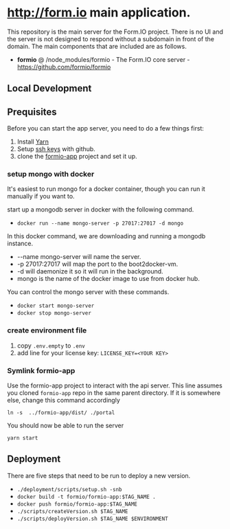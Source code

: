 http://form.io main application.
================================
This repository is the main server for the Form.IO project. There is no UI and the server is not designed to respond
without a subdomain in front of the domain. The main components that are included are as follows.

 - **formio** @ /node_modules/formio - The Form.IO core server - https://github.com/formio/formio


Local Development
------------
## Prequisites
Before you can start the app server, you need to do a few things first:
1. Install [Yarn](https://classic.yarnpkg.com/lang/en/)
2. Setup [ssh keys](https://docs.github.com/en/authentication/connecting-to-github-with-ssh/generating-a-new-ssh-key-and-adding-it-to-the-ssh-agent) with github.
3. clone the [formio-app](https://github.com/formio/formio-app) project and set it up.

### setup mongo with docker
It's easiest to run mongo for a docker container, though you can run it manually if you want to.

start up a mongodb server in docker with the following command.

  - ```docker run --name mongo-server -p 27017:27017 -d mongo```
  
In this docker command, we are downloading and running a mongodb instance.
 
  - --name mongo-server will name the server.
  - -p 27017:27017 will map the port to the boot2docker-vm.
  - -d will daemonize it so it will run in the background.
  - mongo is the name of the docker image to use from docker hub.
  
You can control the mongo server with these commands.

  - ```docker start mongo-server```
  - ```docker stop mongo-server```

### create environment file
1. copy `.env.empty` to `.env`
2. add line for your license key: `LICENSE_KEY=<YOUR KEY>`

### Symlink formio-app
Use the formio-app project to interact with the api server.  This line assumes you cloned `formio-app` repo in the same parent directory.  If it is somewhere else, change this command accordingly

```
ln -s  ../formio-app/dist/ ./portal
```

You should now be able to run the server

```
yarn start
```


Deployment
---------------
There are five steps that need to be run to deploy a new version.

  - ```./deployment/scripts/setup.sh -snb```
  - ```docker build -t formio/formio-app:$TAG_NAME .```
  - ```docker push formio/formio-app:$TAG_NAME```
  - ```./scripts/createVersion.sh $TAG_NAME```
  - ```./scripts/deployVersion.sh $TAG_NAME $ENVIRONMENT```
